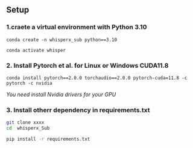 ## Setup

### 1.craete a virtual environment with Python 3.10
`conda create -n whisperx_sub python==3.10`

`conda activate whisper`

### 2. Install Pytorch et al. for Linux or Windows CUDA11.8

`conda install pytorch==2.0.0 torchaudio==2.0.0 pytorch-cuda=11.8 -c pytorch -c nvidia`

*You need install Nvidia drivers for your GPU*

### 3. Install otherr dependency in requirements.txt

```bash
git clone xxxx
cd  whisperx_Sub

pip install -r requirements.txt
```